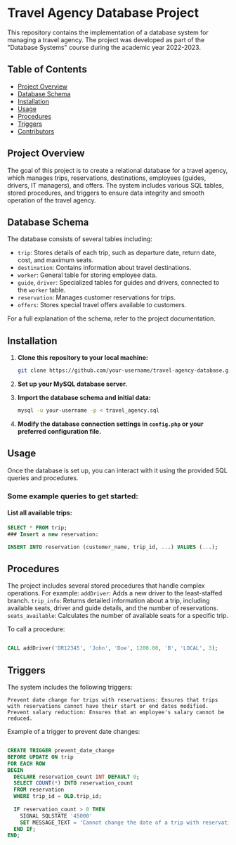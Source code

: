 # Travel Agency Database Project

This repository contains the implementation of a database system for managing a travel agency. The project was developed as part of the "Database Systems" course during the academic year 2022-2023.

## Table of Contents
- [Project Overview](#project-overview)
- [Database Schema](#database-schema)
- [Installation](#installation)
- [Usage](#usage)
- [Procedures](#procedures)
- [Triggers](#triggers)
- [Contributors](#contributors)

## Project Overview

The goal of this project is to create a relational database for a travel agency, which manages trips, reservations, destinations, employees (guides, drivers, IT managers), and offers. The system includes various SQL tables, stored procedures, and triggers to ensure data integrity and smooth operation of the travel agency.

## Database Schema

The database consists of several tables including:

- `trip`: Stores details of each trip, such as departure date, return date, cost, and maximum seats.
- `destination`: Contains information about travel destinations.
- `worker`: General table for storing employee data.
- `guide`, `driver`: Specialized tables for guides and drivers, connected to the `worker` table.
- `reservation`: Manages customer reservations for trips.
- `offers`: Stores special travel offers available to customers.

For a full explanation of the schema, refer to the project documentation.

## Installation

1. **Clone this repository to your local machine:**

    ```bash
    git clone https://github.com/your-username/travel-agency-database.git
    ```

2. **Set up your MySQL database server.**

3. **Import the database schema and initial data:**

    ```bash
    mysql -u your-username -p < travel_agency.sql
    ```

4. **Modify the database connection settings in `config.php` or your preferred configuration file.**

## Usage

Once the database is set up, you can interact with it using the provided SQL queries and procedures.

### Some example queries to get started:

#### List all available trips:

```sql
SELECT * FROM trip;
### Insert a new reservation:
```
```sql
INSERT INTO reservation (customer_name, trip_id, ...) VALUES (...);
```
## Procedures

The project includes several stored procedures that handle complex operations. For example:
    `addDriver`: Adds a new driver to the least-staffed branch.
    `trip_info`: Returns detailed information about a trip, including available seats, driver and guide details, and the number of reservations.
    `seats_available`: Calculates the number of available seats for a specific trip.

To call a procedure:

```sql

CALL addDriver('DR12345', 'John', 'Doe', 1200.00, 'B', 'LOCAL', 3);
```
## Triggers

The system includes the following triggers:

    Prevent date change for trips with reservations: Ensures that trips with reservations cannot have their start or end dates modified.
    Prevent salary reduction: Ensures that an employee's salary cannot be reduced.

Example of a trigger to prevent date changes:

```sql

CREATE TRIGGER prevent_date_change
BEFORE UPDATE ON trip
FOR EACH ROW
BEGIN
  DECLARE reservation_count INT DEFAULT 0;
  SELECT COUNT(*) INTO reservation_count
  FROM reservation
  WHERE trip_id = OLD.trip_id;
  
  IF reservation_count > 0 THEN
    SIGNAL SQLSTATE '45000'
    SET MESSAGE_TEXT = 'Cannot change the date of a trip with reservations.';
  END IF;
END;
```
